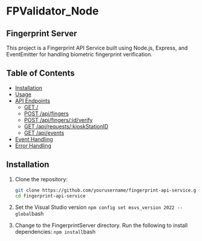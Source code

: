 # FPValidator_Node

## Fingerprint Server
This project is a Fingerprint API Service built using Node.js, Express, and EventEmitter for handling biometric fingerprint verification.

## Table of Contents
- [Installation](#installation)
- [Usage](#usage)
- [API Endpoints](#api-endpoints)
  - [GET /](#get-)
  - [POST /api/fingers](#post-apifingers)
  - [POST /api/fingers/:id/verify](#post-apifingersidverify)
  - [GET /api/requests/:kioskStationID](#get-apirequestskioskstationid)
  - [GET /api/events](#get-apievents)
- [Event Handling](#event-handling)
- [Error Handling](#error-handling)

## Installation

1. Clone the repository:
   ```bash
   git clone https://github.com/yourusername/fingerprint-api-service.git
   cd fingerprint-api-service

2. Set the Visual Studio version
```npm config set msvs_version 2022 --global```bash

3. Change to the FingerprintServer directory. Run the following to install dependencies:
```npm install```bash
